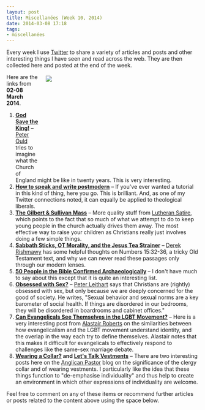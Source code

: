 ```yaml
---
layout: post
title: Miscellanées (Week 10, 2014)
date: 2014-03-08 17:18
tags:
- miscellanées
---
```

Every week I use <a href="http://twitter.com/jakebelder">Twitter</a> to share a variety of articles and posts and other interesting things I have seen and read across the web. They are then collected here and posted at the end of the week.

<div style="float: right; margin: 5px 1px 0px 20px; width: 400px; height: 256px;"><img src="https://dl.dropboxusercontent.com/u/3897986/Jake%20Blog%20Images/sticks.JPG"></div>
Here are the links from <strong>02-08 March 2014</strong>.

<ol>
<li><strong><a href="http://bit.ly/1jLwBTl">God Save the King!</a></strong> – <a href="http://twitter.com/PeterOuld">Peter Ould</a> tries to imagine what the Church of England might be like in twenty years. This is very interesting.</li>

<li><strong><a href="http://bit.ly/NlX52E">How to speak and write postmodern</a></strong> – If you've ever wanted a tutorial in this kind of thing, here you go. This is brilliant. And, as one of my Twitter connections noted, it can equally be applied to theological liberals.</li>

<li><strong><a href="http://youtu.be/MP8tTXKzObc">The Gilbert & Sullivan Mass</a></strong> – More quality stuff from <a href="http://twitter.com/LutheranSatire">Lutheran Satire</a>, which points to the fact that so much of what we attempt to do to keep young people in the church actually drives them away. The most effective way to raise your children as Christians really just involves doing a few simple things.</li>

<li><strong><a href="http://bit.ly/1f0uTZ6">Sabbath Sticks, OT Morality, and the Jesus Tea Strainer</a></strong> – <a href="http://twitter.com/DZRishmawy">Derek Rishmawy</a> has some helpful thoughts on Numbers 15:32-36, a tricky Old Testament text, and why we can never read these passages only through our modern lenses. </li>

<li><strong><a href="http://bit.ly/1gR4Vtv">50 People in the Bible Confirmed Archaeologically</a></strong> – I don't have much to say about this except that it is quite an interesting list.</li>

<li><strong><a href="http://bit.ly/1fGPp73">Obsessed with Sex?</a></strong> – <a href="http://twitter.com/PLeithart">Peter Leithart</a> says that Christians are (rightly) obsessed with sex, but only because we are deeply concerned for the good of society. He writes, "Sexual behavior and sexual norms are a key barometer of social health. If things are disordered in our bedrooms, they will be disordered in boardrooms and cabinet offices."</li>

<li><strong><a href="http://bit.ly/1drvjva">Can Evangelicals See Themselves in the LGBT Movement?</a></strong> – Here is a very interesting post from <a href="http://twitter.com/zugzwanged">Alastair Roberts</a> on the similarities between how evangelicalism and the LGBT movement understand identity, and the overlap in the way each try to define themselves. Alastair notes that this makes it difficult for evangelicals to effectively respond to challenges like the same-sex marriage debate.</li>

<li><strong><a href="http://bit.ly/1gXrzRg">Wearing a Collar?</a> and <a href="http://bit.ly/1gXrBsg">Let's Talk Vestments</a></strong> –  There are two interesting posts here on the <a href="http://twitter.com/Anglican_Pastor">Anglican Pastor</a> blog on the significance of the clergy collar and of wearing vestments. I particularly like the idea that these things function to "de-emphasise individuality" and thus help to create an environment in which other expressions of individuality are welcome.</li>
</ol>

Feel free to comment on any of these items or recommend further articles or posts related to the content above using the space below.
